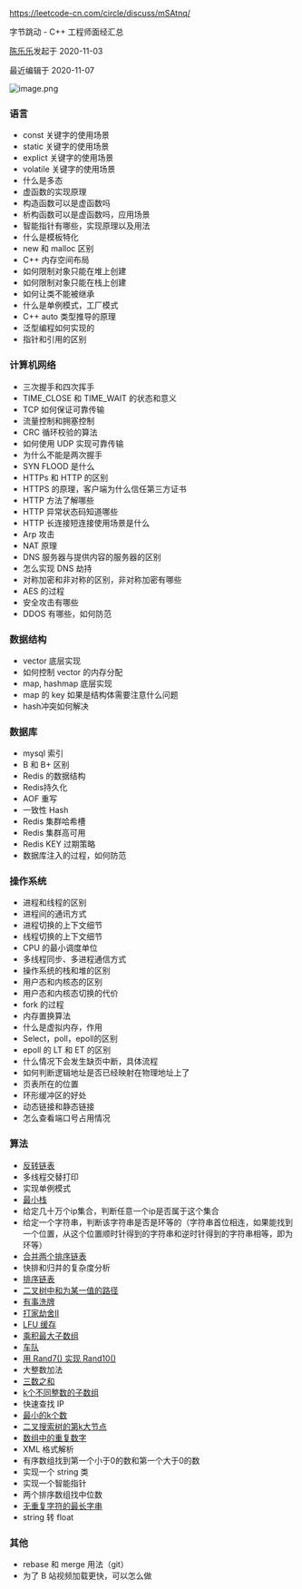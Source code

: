 https://leetcode-cn.com/circle/discuss/mSAtnq/

字节跳动 - C++ 工程师面经汇总

[陈乐乐](https://leetcode-cn.com/u/chenlele/)发起于 2020-11-03

最近编辑于 2020-11-07

![image.png](https://pic.leetcode-cn.com/1604391904-sVELip-image.png)

### 语言

- const 关键字的使用场景
- static 关键字的使用场景
- explict 关键字的使用场景
- volatile 关键字的使用场景
- 什么是多态
- 虚函数的实现原理
- 构造函数可以是虚函数吗
- 析构函数可以是虚函数吗，应用场景
- 智能指针有哪些，实现原理以及用法
- 什么是模板特化
- new 和 malloc 区别
- C++ 内存空间布局
- 如何限制对象只能在堆上创建
- 如何限制对象只能在栈上创建
- 如何让类不能被继承
- 什么是单例模式，工厂模式
- C++ auto 类型推导的原理
- 泛型编程如何实现的
- 指针和引用的区别

### 计算机网络

- 三次握手和四次挥手
- TIME_CLOSE 和 TIME_WAIT 的状态和意义
- TCP 如何保证可靠传输
- 流量控制和拥塞控制
- CRC 循环校验的算法
- 如何使用 UDP 实现可靠传输
- 为什么不能是两次握手
- SYN FLOOD 是什么
- HTTPs 和 HTTP 的区别
- HTTPS 的原理，客户端为什么信任第三方证书
- HTTP 方法了解哪些
- HTTP 异常状态码知道哪些
- HTTP 长连接短连接使用场景是什么
- Arp 攻击
- NAT 原理
- DNS 服务器与提供内容的服务器的区别
- 怎么实现 DNS 劫持
- 对称加密和非对称的区别，非对称加密有哪些
- AES 的过程
- 安全攻击有哪些
- DDOS 有哪些，如何防范

### 数据结构

- vector 底层实现
- 如何控制 vector 的内存分配
- map, hashmap 底层实现
- map 的 key 如果是结构体需要注意什么问题
- hash冲突如何解决

### 数据库

- mysql 索引
- B 和 B+ 区别
- Redis 的数据结构
- Redis持久化
- AOF 重写
- 一致性 Hash
- Redis 集群哈希槽
- Redis 集群高可用
- Redis KEY 过期策略
- 数据库注入的过程，如何防范

### 操作系统

- 进程和线程的区别
- 进程间的通讯方式
- 进程切换的上下文细节
- 线程切换的上下文细节
- CPU 的最小调度单位
- 多线程同步、多进程通信方式
- 操作系统的栈和堆的区别
- 用户态和内核态的区别
- 用户态和内核态切换的代价
- fork 的过程
- 内存置换算法
- 什么是虚拟内存，作用
- Select，poll，epoll的区别
- epoll 的 LT 和 ET 的区别
- 什么情况下会发生缺页中断，具体流程
- 如何判断逻辑地址是否已经映射在物理地址上了
- 页表所在的位置
- 环形缓冲区的好处
- 动态链接和静态链接
- 怎么查看端口号占用情况

### 算法

- [反转链表](https://leetcode-cn.com/problems/fan-zhuan-lian-biao-lcof)
- 多线程交替打印
- 实现单例模式
- [最小栈](https://leetcode-cn.com/problems/min-stack)
- 给定几十万个ip集合，判断任意一个ip是否属于这个集合
- 给定一个字符串，判断该字符串是否是环等的（字符串首位相连，如果能找到一个位置，从这个位置顺时针得到的字符串和逆时针得到的字符串相等，即为环等）
- [合并两个排序链表](https://leetcode-cn.com/problems/he-bing-liang-ge-pai-xu-de-lian-biao-lcof)
- 快排和归并的复杂度分析
- [排序链表](https://leetcode-cn.com/problems/sort-list)
- [二叉树中和为某一值的路径](https://leetcode-cn.com/problems/er-cha-shu-zhong-he-wei-mou-yi-zhi-de-lu-jing-lcof)
- [有事洗牌](https://leetcode-cn.com/problems/advantage-shuffle)
- [打家劫舍II](https://leetcode-cn.com/problems/house-robber-ii)
- [LFU 缓存](https://leetcode-cn.com/problems/lfu-cache)
- [乘积最大子数组](https://leetcode-cn.com/problems/maximum-product-subarray)
- [车队](https://leetcode-cn.com/problems/car-fleet)
- [用 Rand7() 实现 Rand10()](https://leetcode-cn.com/problems/implement-rand10-using-rand7)
- 大整数加法
- [三数之和](https://leetcode-cn.com/problems/3sum)
- [k个不同整数的子数组](https://leetcode-cn.com/problems/subarrays-with-k-different-integers)
- 快速查找 IP
- [最小的k个数](https://leetcode-cn.com/problems/zui-xiao-de-kge-shu-lcof)
- [二叉搜索树的第k大节点](https://leetcode-cn.com/problems/er-cha-sou-suo-shu-de-di-kda-jie-dian-lcof)
- [数组中的重复数字](https://leetcode-cn.com/problems/shu-zu-zhong-zhong-fu-de-shu-zi-lcof)
- XML 格式解析
- 有序数组找到第一个小于0的数和第一个大于0的数
- 实现一个 string 类
- 实现一个智能指针
- 两个排序数组找中位数
- [无重复字符的最长字串](https://leetcode-cn.com/problems/longest-substring-without-repeating-characters)
- string 转 float

### 其他

- rebase 和 merge 用法（git）
- 为了 B 站视频加载更快，可以怎么做